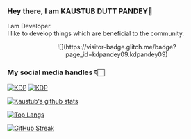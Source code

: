 ### Hey there, I am KAUSTUB DUTT PANDEY👋
I am Developer.
<br>
I like to develop things which are beneficial to the community.
<br>
<p align="center">
![](https://visitor-badge.glitch.me/badge?page_id=kdpandey09.kdpandey09)
<br />
</p>



### My social media handles  👇🏻
<a href="https://www.linkedin.com/in/kaustub-dutt-pandey-9921b920a/"> ![KDP](https://img.shields.io/badge/-LinkedIn-0e76a8?style=plastic&logo=linkedIn)</a>
<a href="https://twitter.com/PandeyKaustub">![KDP](https://img.shields.io/badge/-Twitter-1DA1F2?style=plastic&logo=Twitter) </a>

[![Kaustub's github stats](https://github-readme-stats.vercel.app/api?username=kdpandey09)](https://github.com/kdpandey09/github-readme-stats)

[![Top Langs](https://github-readme-stats.vercel.app/api/top-langs/?username=kdpandey09&layout=compact)](https://github.com/kdpandey09/github-readme-stats)

[![GitHub Streak](https://github-readme-streak-stats.herokuapp.com?user=kdpandey09&theme=buefy)](https://git.io/streak-stats)